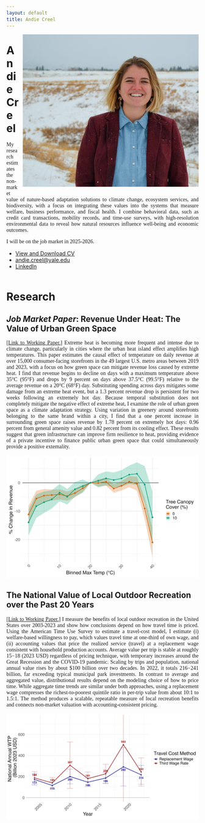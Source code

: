 ```yaml
---
layout: default
title: Andie Creel
---
```


<div style="float: right; margin-left: 10px; margin-bottom: 10px;">
    <img src="photos/DSC_0102.jpg" alt="Andie Creel" style="max-height: 400px;">
</div>

<style>
  p { 
    font-family: Georgia, serif; 
    text-align: justify; /* Ensures text is flush on both left and right sides */
  }
</style>

# Andie Creel 
My research estimates the non-market value of nature-based adaptation solutions to climate change, ecosystem services, and biodiversity, with a focus on integrating these values into the systems that measure welfare, business performance, and fiscal health. I combine behavioral data, such as credit card transactions, mobility records, and time-use surveys, with high-resolution environmental data to reveal how natural resources influence well-being and economic outcomes.

I will be on the job market in 2025-2026.

- [View and Download CV](creel_cv.pdf)
- [andie.creel@yale.edu](mailto:andie.creel@yale.edu)
- [LinkedIn](https://www.linkedin.com/in/andie-creel-7552b9b1/)

<div style="clear: both;"></div>

# Research

## *Job Market Paper*: Revenue Under Heat: The Value of Urban Green Space

\[[Link to Working Paper.](working_papers/creel_jmp.pdf)\] Extreme heat is becoming more frequent and intense due to climate change, particularly in cities where the urban heat island effect amplifies high temperatures. This paper estimates the causal effect of temperature on daily revenue at over 15,000 consumer-facing storefronts in the 49 largest U.S. metro areas between 2019 and 2023, with a focus on how green space can mitigate revenue loss caused by extreme heat. I find that revenue begins to decline on days with a maximum temperature above 35°C (95°F) and drops by 9 percent on days above 37.5°C (99.5°F) relative to the average revenue on a 20°C (68°F) day. Substituting spending across days mitigates some damage from an extreme heat event, but a 1.3 percent revenue drop is persistent for two weeks following an extremely hot day. Because temporal substitution does not completely mitigate the negative effect of extreme heat, I examine the role of urban green space as a climate adaptation strategy. Using variation in greenery around storefronts belonging to the same brand within a city, I find that a one percent increase in surrounding green space raises revenue by 1.78 percent on extremely hot days: 0.96 percent from general amenity value and 0.82 percent from its cooling effect. These results suggest that green infrastructure can improve firm resilience to heat, providing evidence of a private incentive to finance public urban green space that could simultaneously provide a positive externality.

![Figure 2](figures/green_space_2.5.jpg)

## The National Value of Local Outdoor Recreation over the Past 20 Years

\[[Link to Working Paper.](working_papers/creel_local_recreation.pdf)\] I measure the benefits of local outdoor recreation in the United States over 2003-2023 and show how conclusions depend on how travel time is priced. Using the American Time Use Survey to estimate a travel-cost model, I estimate (i) welfare-based willingness to pay, which values travel time at one-third of own wage, and (ii) accounting values that price the realized service (travel) at a replacement wage consistent with household production accounts. Average value per trip is stable at roughly $15-$18 (2023 USD) regardless of pricing technique, with temporary increases around the Great Recession and the COVID-19 pandemic. Scaling by trips and population, national annual value rises by about $100 billion over two decades. In 2022, it totals $216-$241 billion, far exceeding typical municipal park investments. In contrast to average and aggregated value, distributional results depend on the modeling choice of how to price time. While aggregate time trends are similar under both approaches, using a replacement wage compresses the richest-to-poorest quintile ratio in per-trip value from about 10:1 to 1.5:1. The method produces a scalable, repeatable measure of local recreation benefits and connects non-market valuation with accounting-consistent pricing. 


![Figure 1](figures/pref_WTP_national.png)




